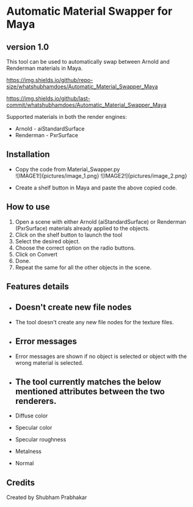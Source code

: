 # Automatic Material Swapper for Maya
## version 1.0

This tool can be used to automatically swap between Arnold and Renderman materials in Maya.  

https://img.shields.io/github/repo-size/whatshubhamdoes/Automatic_Material_Swapper_Maya

https://img.shields.io/github/last-commit/whatshubhamdoes/Automatic_Material_Swapper_Maya


Supported materials in both the render engines: 
* Arnold - aiStandardSurface
* Renderman - PxrSurface

## Installation
* Copy the code from Material_Swapper.py         
 ![IMAGE1!]{pictures/image_1.png}
 ![IMAGE2!]{pictures/image_2.png}

* Create a shelf button in Maya and paste the above copied code.  

## How to use
1. Open a scene with either Arnold (aiStandardSurface) or Renderman (PxrSurface) materials already applied to the objects.
2. Click on the shelf button to launch the tool  
3. Select the desired object.
4. Choose the correct option on the radio buttons.  
5. Click on Convert
6. Done.  
7. Repeat the same for all the other objects in the scene.  

## Features details

*   ##  Doesn't create new file nodes  
*   The tool doesn't create any new file nodes for the texture files.

*   ##  Error messages 
*   Error messages are shown if no object is selected or object with the wrong material is selected.

*  ##   The tool currently matches the below mentioned attributes between the two renderers.
*   Diffuse color
*   Specular color
*   Specular roughness
*   Metalness
*   Normal


## Credits
Created by Shubham Prabhakar    